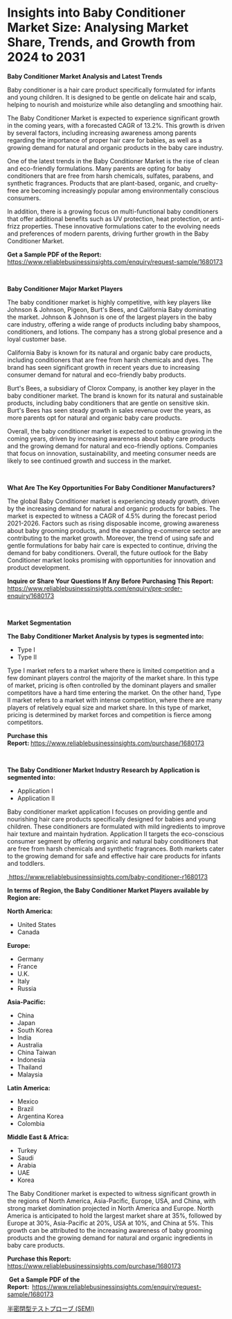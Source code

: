 <p><h1>Insights into Baby Conditioner Market Size: Analysing Market Share, Trends, and Growth from 2024 to 2031</h1></p><p><strong>Baby Conditioner Market Analysis and Latest Trends</strong></p>
<p><p>Baby conditioner is a hair care product specifically formulated for infants and young children. It is designed to be gentle on delicate hair and scalp, helping to nourish and moisturize while also detangling and smoothing hair.</p><p>The Baby Conditioner Market is expected to experience significant growth in the coming years, with a forecasted CAGR of 13.2%. This growth is driven by several factors, including increasing awareness among parents regarding the importance of proper hair care for babies, as well as a growing demand for natural and organic products in the baby care industry.</p><p>One of the latest trends in the Baby Conditioner Market is the rise of clean and eco-friendly formulations. Many parents are opting for baby conditioners that are free from harsh chemicals, sulfates, parabens, and synthetic fragrances. Products that are plant-based, organic, and cruelty-free are becoming increasingly popular among environmentally conscious consumers.</p><p>In addition, there is a growing focus on multi-functional baby conditioners that offer additional benefits such as UV protection, heat protection, or anti-frizz properties. These innovative formulations cater to the evolving needs and preferences of modern parents, driving further growth in the Baby Conditioner Market.</p></p>
<p><strong>Get a Sample PDF of the Report:&nbsp;</strong> <a href="https://www.reliablebusinessinsights.com/enquiry/request-sample/1680173">https://www.reliablebusinessinsights.com/enquiry/request-sample/1680173</a></p>
<p>&nbsp;</p>
<p><strong>Baby Conditioner Major Market Players</strong></p>
<p><p>The baby conditioner market is highly competitive, with key players like Johnson & Johnson, Pigeon, Burt's Bees, and California Baby dominating the market. Johnson & Johnson is one of the largest players in the baby care industry, offering a wide range of products including baby shampoos, conditioners, and lotions. The company has a strong global presence and a loyal customer base.</p><p>California Baby is known for its natural and organic baby care products, including conditioners that are free from harsh chemicals and dyes. The brand has seen significant growth in recent years due to increasing consumer demand for natural and eco-friendly baby products.</p><p>Burt's Bees, a subsidiary of Clorox Company, is another key player in the baby conditioner market. The brand is known for its natural and sustainable products, including baby conditioners that are gentle on sensitive skin. Burt's Bees has seen steady growth in sales revenue over the years, as more parents opt for natural and organic baby care products.</p><p>Overall, the baby conditioner market is expected to continue growing in the coming years, driven by increasing awareness about baby care products and the growing demand for natural and eco-friendly options. Companies that focus on innovation, sustainability, and meeting consumer needs are likely to see continued growth and success in the market.</p></p>
<p>&nbsp;</p>
<p><strong>What Are The Key Opportunities For Baby Conditioner Manufacturers?</strong></p>
<p><p>The global Baby Conditioner market is experiencing steady growth, driven by the increasing demand for natural and organic products for babies. The market is expected to witness a CAGR of 4.5% during the forecast period 2021-2026. Factors such as rising disposable income, growing awareness about baby grooming products, and the expanding e-commerce sector are contributing to the market growth. Moreover, the trend of using safe and gentle formulations for baby hair care is expected to continue, driving the demand for baby conditioners. Overall, the future outlook for the Baby Conditioner market looks promising with opportunities for innovation and product development.</p></p>
<p><strong>Inquire or Share Your Questions If Any Before Purchasing This Report:</strong> <a href="https://www.reliablebusinessinsights.com/enquiry/pre-order-enquiry/1680173">https://www.reliablebusinessinsights.com/enquiry/pre-order-enquiry/1680173</a></p>
<p>&nbsp;</p>
<p><strong>Market Segmentation</strong></p>
<p><strong>The Baby Conditioner Market Analysis by types is segmented into:</strong></p>
<p><ul><li>Type I</li><li>Type II</li></ul></p>
<p><p>Type I market refers to a market where there is limited competition and a few dominant players control the majority of the market share. In this type of market, pricing is often controlled by the dominant players and smaller competitors have a hard time entering the market. On the other hand, Type II market refers to a market with intense competition, where there are many players of relatively equal size and market share. In this type of market, pricing is determined by market forces and competition is fierce among competitors.</p></p>
<p><strong>Purchase this Report:&nbsp;</strong><a href="https://www.reliablebusinessinsights.com/purchase/1680173">https://www.reliablebusinessinsights.com/purchase/1680173</a></p>
<p>&nbsp;</p>
<p><strong>The Baby Conditioner Market Industry Research by Application is segmented into:</strong></p>
<p><ul><li>Application I</li><li>Application II</li></ul></p>
<p><p>Baby conditioner market application I focuses on providing gentle and nourishing hair care products specifically designed for babies and young children. These conditioners are formulated with mild ingredients to improve hair texture and maintain hydration. Application II targets the eco-conscious consumer segment by offering organic and natural baby conditioners that are free from harsh chemicals and synthetic fragrances. Both markets cater to the growing demand for safe and effective hair care products for infants and toddlers.</p></p>
<p><a href="https://www.reliablebusinessinsights.com/baby-conditioner-r1680173">&nbsp;https://www.reliablebusinessinsights.com/baby-conditioner-r1680173</a></p>
<p><strong>In terms of Region, the Baby Conditioner Market Players available by Region are:</strong></p>
<p>
    <p> <strong> North America: </strong>
        <ul>
            <li>United States</li>
            <li>Canada</li>
        </ul>
        </p> 
    <p> <strong> Europe: </strong>
        <ul>
            <li>Germany</li>
            <li>France</li>
            <li>U.K.</li>
            <li>Italy</li>
            <li>Russia</li>
        </ul>
        </p> 
    <p> <strong> Asia-Pacific: </strong>
        <ul>
            <li>China</li>
            <li>Japan</li>
            <li>South Korea</li>
            <li>India</li>
            <li>Australia</li>
            <li>China Taiwan</li>
            <li>Indonesia</li>
            <li>Thailand</li>
            <li>Malaysia</li>
        </ul>
        </p> 
    <p> <strong> Latin America: </strong>
        <ul>
            <li>Mexico</li>
            <li>Brazil</li>
            <li>Argentina Korea</li>
            <li>Colombia</li>
        </ul>
        </p> 
    <p> <strong> Middle East & Africa: </strong>
        <ul>
            <li>Turkey</li>
            <li>Saudi</li>
            <li>Arabia</li>
            <li>UAE</li>
            <li>Korea</li>
        </ul>
    </p>
    </p>
<p><p>The Baby Conditioner market is expected to witness significant growth in the regions of North America, Asia-Pacific, Europe, USA, and China, with strong market domination projected in North America and Europe. North America is anticipated to hold the largest market share at 35%, followed by Europe at 30%, Asia-Pacific at 20%, USA at 10%, and China at 5%. This growth can be attributed to the increasing awareness of baby grooming products and the growing demand for natural and organic ingredients in baby care products.</p></p>
<p><strong>Purchase this Report: </strong><a href="https://www.reliablebusinessinsights.com/purchase/1680173">https://www.reliablebusinessinsights.com/purchase/1680173</a></p>
<p>&nbsp;<strong>Get a Sample PDF of the Report:&nbsp;&nbsp;</strong><a href="https://www.reliablebusinessinsights.com/enquiry/request-sample/1680173">https://www.reliablebusinessinsights.com/enquiry/request-sample/1680173</a></p>
<p><strong></strong></p>
<p><p><a href="https://github.com/CloydAbbott2023/Market-Research-Report-List-2/blob/main/2500161108223.md">半密閉型テストプローブ (SEMI)</a></p></p>